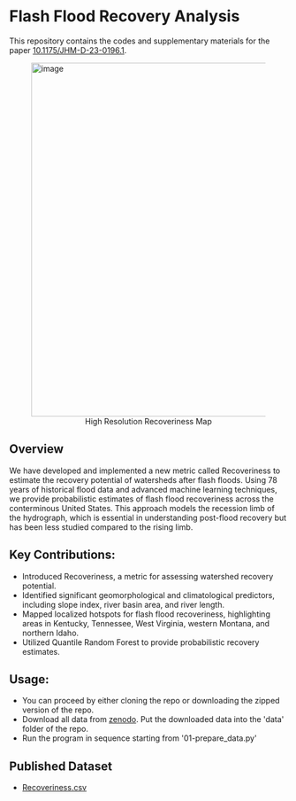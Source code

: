 # Flash Flood Recovery Analysis
This repository contains the codes and supplementary materials for the paper [10.1175/JHM-D-23-0196.1](https://doi.org/10.1175/JHM-D-23-0196.1). 

<figure>
    <img src="https://github.com/user-attachments/assets/325c0f9b-988c-4eb2-8992-1880bfcb6ab1" alt="image" width="639">
    <br>
    <figcaption style="text-align: center;">High Resolution Recoveriness Map</figcaption>
</figure>


## Overview
We have developed and implemented a new metric called Recoveriness to estimate the recovery potential of watersheds after flash floods. Using 78 years of historical flood data and advanced machine learning techniques, we provide probabilistic estimates of flash flood recoveriness across the conterminous United States. This approach models the recession limb of the hydrograph, which is essential in understanding post-flood recovery but has been less studied compared to the rising limb.

## Key Contributions:
- Introduced Recoveriness, a metric for assessing watershed recovery potential.
- Identified significant geomorphological and climatological predictors, including slope index, river basin area, and river length.
- Mapped localized hotspots for flash flood recoveriness, highlighting areas in Kentucky, Tennessee, West Virginia, western Montana, and northern Idaho.
- Utilized Quantile Random Forest to provide probabilistic recovery estimates.

## Usage:
- You can proceed by either cloning the repo or downloading the zipped version of the repo. 
- Download all data from [zenodo](https://doi.org/10.5281/zenodo.13729992). Put the downloaded data into the 'data' folder of the repo.
- Run the program in sequence starting from '01-prepare_data.py'

## Published Dataset
- [Recoveriness.csv](https://zenodo.org/records/13729469)
